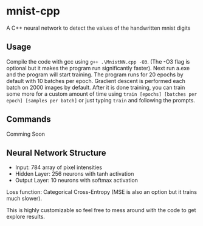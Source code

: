 # mnist-cpp
A C++ neural network to detect the values of the handwritten mnist digits

## Usage
Compile the code with gcc using `g++ .\MnistNN.cpp -O3`. (The -O3 flag is optional but it makes the program run significantly faster). Next run a.exe and the program will start training. The program runs for 20 epochs by default with 10 batches per epoch. Gradient descent is performed each batch on 2000 images by default. After it is done training, you can train some more for a custom amount of time using `train [epochs] [batches per epoch] [samples per batch]` or just typing `train` and following the prompts.

## Commands
Comming Soon

## Neural Network Structure

- Input: 784 array of pixel intensities
- Hidden Layer: 256 neurons with tanh activation
- Output Layer: 10 neurons with softmax activation

Loss function: Categorical Cross-Entropy (MSE is also an option but it trains much slower).

This is highly customizable so feel free to mess around with the code to get explore results.

